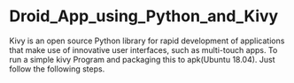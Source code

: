 # Droid_App_using_Python_and_Kivy
Kivy is an open source Python library for rapid development of applications that make use of innovative user interfaces, such as multi-touch apps. To run a simple kivy Program and packaging this to apk(Ubuntu 18.04). Just follow the following steps.
